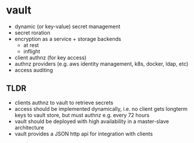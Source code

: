 # vault

- dynamic (or key-value) secret management
- secret roration
- encryption as a service + storage backends
  - at rest
  - inflight
- client authnz (for key access)
- authnz providers (e.g. aws identity management, k8s, docker, ldap, etc)
- access auditing

## TLDR

- clients authnz to vault to retrieve secrets
- access should be implemented dynamically, i.e. no client gets longterm keys to vault store, but must authnz e.g. every 72 hours
- vault should be deployed with high availability in a master-slave architecture
- vault provides a JSON http api for integration with clients
